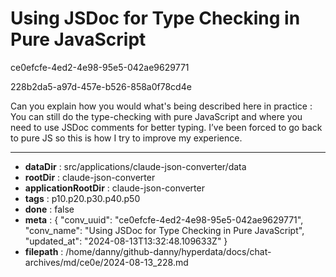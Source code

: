# Using JSDoc for Type Checking in Pure JavaScript

ce0efcfe-4ed2-4e98-95e5-042ae9629771

228b2da5-a97d-457e-b526-858a0f78cd4e

Can you explain how you would what's being described here in practice : You can still do the type-checking with pure JavaScript and where you need to use JSDoc comments for better typing. I’ve been forced to go back to pure JS so this is how I try to improve my experience.

---

* **dataDir** : src/applications/claude-json-converter/data
* **rootDir** : claude-json-converter
* **applicationRootDir** : claude-json-converter
* **tags** : p10.p20.p30.p40.p50
* **done** : false
* **meta** : {
  "conv_uuid": "ce0efcfe-4ed2-4e98-95e5-042ae9629771",
  "conv_name": "Using JSDoc for Type Checking in Pure JavaScript",
  "updated_at": "2024-08-13T13:32:48.109633Z"
}
* **filepath** : /home/danny/github-danny/hyperdata/docs/chat-archives/md/ce0e/2024-08-13_228.md